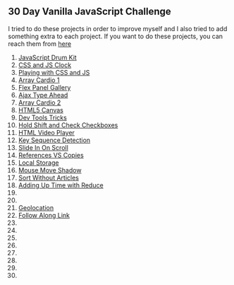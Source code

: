 ##                                          30 Day Vanilla JavaScript Challenge

I tried to do these projects in order to improve myself and I also tried to add something extra to each project.
If you want to do these projects, you can reach them from [here](https://javascript30.com/)


01. [JavaScript Drum Kit](https://github.com/MMKaragoz/JavaScript30/tree/main/01-Drum-Kit)
02. [CSS and JS Clock](https://github.com/MMKaragoz/JavaScript30/tree/main/02-CSS%2BJS-Clock)
03. [Playing with CSS and JS](https://github.com/MMKaragoz/JavaScript30/tree/main/03-Playing-with-CSS-JS)
04. [Array Cardio 1](https://github.com/MMKaragoz/JavaScript30/tree/main/04-Array-Cardio-1)
05. [Flex Panel Gallery](https://github.com/MMKaragoz/JavaScript30/tree/main/05-Flex-Panel-Gallery)
06. [Ajax Type Ahead](https://github.com/MMKaragoz/JavaScript30/tree/main/06-Ajax-Type-Ahead)
07. [Array Cardio 2](https://github.com/MMKaragoz/JavaScript30/tree/main/07-Array-Cardio-2)
08. [HTML5 Canvas](https://github.com/MMKaragoz/JavaScript30/tree/main/08-HTML-Canvas)
09. [Dev Tools Tricks](https://github.com/MMKaragoz/JavaScript30/tree/main/09-Dev-Tools-Tricks)
10. [Hold Shift and Check Checkboxes](https://github.com/MMKaragoz/JavaScript30/tree/main/10-Hold-Shift-Check-Checkboxes)
11. [HTML Video Player](https://github.com/MMKaragoz/JavaScript30/tree/main/11-HTML-Video-Player)
12. [Key Sequence Detection](https://github.com/MMKaragoz/JavaScript30/tree/main/12-Key-Sequence-Detection)
13. [Slide In On Scroll](https://github.com/MMKaragoz/JavaScript30/tree/main/13-Slide-In-On-Scroll)
14. [References VS Copies](https://github.com/MMKaragoz/JavaScript30/tree/main/14-References-VS-Copies)
15. [Local Storage](https://github.com/MMKaragoz/JavaScript30/tree/main/15-LocalStorage)
16. [Mouse Move Shadow](https://github.com/MMKaragoz/JavaScript30/tree/main/16-Mouse-Move-Shadow)
17. [Sort Without Articles](https://github.com/MMKaragoz/JavaScript30/tree/main/17-Sort-Without-Articles)
18. [Adding Up Time with Reduce](https://github.com/MMKaragoz/JavaScript30/tree/main/18-Adding-Up-Times-with-Reduce)
19. 
20.
21. [Geolocation](https://github.com/MMKaragoz/JavaScript30/tree/main/21-Geolocation)
22. [Follow Along Link](https://github.com/MMKaragoz/JavaScript30/tree/main/22-Follow-Along-Link)
23.
24.
25.
26.
27.
28.
29.
30.
